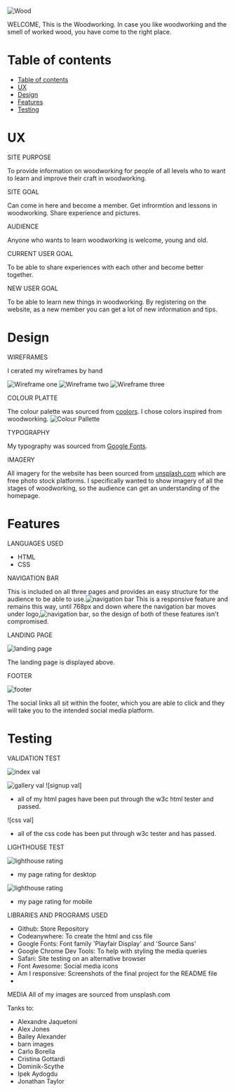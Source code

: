 ![Wood](assets/Image-README/Responsive.png)

WELCOME,
This is the Woodworking. In case you like woodworking and the smell of worked wood, you have come to the right place.

# Table of contents

- [Table of contents](#table-of-contents)
- [UX](#ux)
- [Design](#design)
- [Features](#features)
- [Testing](#testing)

# UX

SITE PURPOSE

To provide information on woodworking for people of all levels who to want to learn and improve their craft in woodworking.

SITE GOAL

Can come in here and become a member. Get infrormtion and lessons in woodworking. Share experience and pictures.

AUDIENCE

Anyone who wants to learn woodworking is welcome, young and old.

CURRENT USER GOAL

To be able to share experiences with each other and become better together.

NEW USER GOAL

To be able to learn new things in woodworking.
By registering on the website, as a new member you can get a lot of new information and tips.

# Design

WIREFRAMES

I cerated my wireframes by hand

![Wireframe one](assets/Image-README/index.jpg)
![Wireframe two](assets/Image-README/gallery.jpg)
![Wireframe three](assets/Image-README/signup.jpg)

COLOUR PLATTE

The colour palette was sourced from [coolors](https://coolors.co/).
I chose colors inspired from woodworking.
![Colour Pallette](assets/Image-README/colorpalett.png)

TYPOGRAPHY

My typography was sourced from [Google Fonts](https://fonts.google.com/).
 
IMAGERY

All imagery for the website has been sourced from [unsplash.com](https://unsplash.com/) which are free photo stock platforms. I specifically wanted to show imagery of all the stages of woodworking, so the audience can get an understanding of the homepage.

# Features
LANGUAGES  USED
- HTML 
- CSS

NAVIGATION BAR

This is included on all three pages and provides an easy structure for the audience to be able to use.![navigation bar](assets/Image-README/Navbar.png) This is a responsive feature and remains this way, until 768px and down where the navigation bar moves under logo,![navigation bar](assets/Image-README/NavbarLogo.png), so the design of both of these features isn't compromised.



LANDING PAGE

![landing page](assets/Image-README/Landing.png)

The landing page is displayed above.

FOOTER

![footer](assets/Image-README/Footer.png)

The social links all sit within the footer, which you are able to click and they will take you to the intended social media platform.

# Testing
VALIDATION TEST

![index val](assets/Image-README/index_val.png)

![gallery val](assets/Image-README/gallery-val.png)
![signup val]
- all of my html pages have been put through the w3c html tester and passed.
  
![css val]
- all of the css code has been put through w3c tester and has passed.

LIGHTHOUSE TEST

![lighthouse rating](assets/Image-README/lighthousedesktop.png)
- my page rating for desktop
 
![lighthouse rating](assets/Image-README/lighthousemobile.png)

- my page rating for mobile


LIBRARIES AND PROGRAMS USED
- Github: Store Repository
- Codeanywhere: To create the html and css file
- Google Fonts: Font family 'Playfair Display' and 'Source Sans'
- Google Chrome Dev Tools: To help with styling the media queries
- Safari: Site testing on an alternative browser
- Font Awesome: Social media icons
- Am I responsive: Screenshots of the final project for the README file
- 

MEDIA
All of my images are sourced from unsplash.com

Tanks to:

- Alexandre Jaquetoni
- Alex Jones
- Bailey Alexander
- barn images
- Carlo Borella
- Cristina Gottardi
- Dominik-Scythe
- Ipek Aydogdu
- Jonathan Taylor

